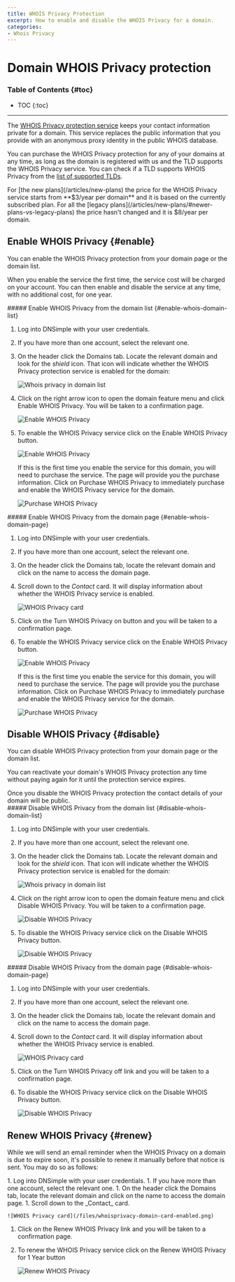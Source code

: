 ```yaml
---
title: WHOIS Privacy Protection
excerpt: How to enable and disable the WHOIS Privacy for a domain.
categories:
- Whois Privacy
---
```


# Domain WHOIS Privacy protection

### Table of Contents {#toc}

* TOC
{:toc}

---

The [WHOIS Privacy protection service](/articles/what-is-whois-privacy) keeps your contact information private for a domain. This service replaces the public information that you provide with an anonymous proxy identity in the public WHOIS database.

You can purchase the WHOIS Privacy protection for any of your domains at any time, as long as the domain is registered with us and the TLD supports the WHOIS Privacy service. You can check if a TLD supports WHOIS Privacy from the [list of supported TLDs](https://dnsimple.com/tlds).

<info>
For [the new plans](/articles/new-plans) the price for the WHOIS Privacy service starts from **$3/year per domain** and it is based on the currently subscribed plan. For all the [legacy plans](/articles/new-plans/#newer-plans-vs-legacy-plans) the price hasn't changed and it is $8/year per domain.
</info>


## Enable WHOIS Privacy {#enable}

You can enable the WHOIS Privacy protection from your domain page or the domain list.

When you enable the service the first time, the service cost will be charged on your account. You can then enable and disable the service at any time, with no additional cost, for one year.

<div class="section-steps" markdown="1">
##### Enable WHOIS Privacy from the domain list {#enable-whois-domain-list}

1.  Log into DNSimple with your user credentials.
1.  If you have more than one account, select the relevant one.
1.  On the header click the <label>Domains</label> tab. Locate the relevant domain and look for the _shield_ icon. That icon will indicate whether the WHOIS Privacy protection service is enabled for the domain:

    ![Whois privacy in domain list](/files/whoisprivacy-domain-list.png)

1.  Click on the right arrow icon to open the domain feature menu and click <label>Enable WHOIS Privacy</label>. You will be taken to a confirmation page.

    ![Enable WHOIS Privacy](/files/whoisprivacy-domain-list-enable.png)

1.  To enable the WHOIS Privacy service click on the <label>Enable WHOIS Privacy</label> button.

    ![Enable WHOIS Privacy](/files/whoisprivacy-enable-page.png)

    If this is the first time you enable the service for this domain, you will need to purchase the service. The page will provide you the purchase information. Click on <label>Purchase WHOIS Privacy</label> to immediately purchase and enable the WHOIS Privacy service for the domain.

    ![Purchase WHOIS Privacy](/files/whoisprivacy-purchase-page.png)

</div>

<div class="section-steps" markdown="1">
##### Enable WHOIS Privacy from the domain page {#enable-whois-domain-page}

1.  Log into DNSimple with your user credentials.
1.  If you have more than one account, select the relevant one.
1.  On the header click the <label>Domains</label> tab, locate the relevant domain and click on the name to access the domain page.
1.  Scroll down to the _Contact_ card. It will display information about whether the WHOIS Privacy service is enabled.

    ![WHOIS Privacy card](/files/whoisprivacy-domain-card-disabled.png)

1.  Click on the <label>Turn WHOIS Privacy on</label> button and you will be taken to a confirmation page.

1.  To enable the WHOIS Privacy service click on the <label>Enable WHOIS Privacy</label> button.

    ![Enable WHOIS Privacy](/files/whoisprivacy-enable-page.png)

    If this is the first time you enable the service for this domain, you will need to purchase the service. The page will provide you the purchase information. Click on <label>Purchase WHOIS Privacy</label> to immediately purchase and enable the WHOIS Privacy service for the domain.

    ![Purchase WHOIS Privacy](/files/whoisprivacy-purchase-page.png)

</div>

## Disable WHOIS Privacy {#disable}

You can disable WHOIS Privacy protection from your domain page or the domain list.

You can reactivate your domain's WHOIS Privacy protection any time without paying again for it until the protection service expires.

<warning>
Once you disable the WHOIS Privacy protection the contact details of your domain will be public.
</warning>

<div class="section-steps" markdown="1">
##### Disable WHOIS Privacy from the domain list {#disable-whois-domain-list}

1.  Log into DNSimple with your user credentials.
1.  If you have more than one account, select the relevant one.
1.  On the header click the <label>Domains</label> tab. Locate the relevant domain and look for the _shield_ icon. That icon will indicate whether the WHOIS Privacy protection service is enabled for the domain:

    ![Whois privacy in domain list](/files/whoisprivacy-domain-list.png)

1.  Click on the right arrow icon to open the domain feature menu and click <label>Disable WHOIS Privacy</label>. You will be taken to a confirmation page.

    ![Disable WHOIS Privacy](/files/whoisprivacy-domain-list-disable.png)

1.  To disable the WHOIS Privacy service click on the <label>Disable WHOIS Privacy</label> button.

    ![Disable WHOIS Privacy](/files/whoisprivacy-disable-page.png)

</div>

<div class="section-steps" markdown="1">
##### Disable WHOIS Privacy from the domain page {#disable-whois-domain-page}

1.  Log into DNSimple with your user credentials.
1.  If you have more than one account, select the relevant one.
1.  On the header click the <label>Domains</label> tab, locate the relevant domain and click on the name to access the domain page.
1.  Scroll down to the _Contact_ card. It will display information about whether the WHOIS Privacy service is enabled.

    ![WHOIS Privacy card](/files/whoisprivacy-domain-card-enabled.png)

1.  Click on the <label>Turn WHOIS Privacy off</label> link and you will be taken to a confirmation page.

1.  To disable the WHOIS Privacy service click on the <label>Disable WHOIS Privacy</label> button.

    ![Disable WHOIS Privacy](/files/whoisprivacy-disable-page.png)

</div>

## Renew WHOIS Privacy {#renew}

While we will send an email reminder when the WHOIS Privacy on a domain is due to expire soon, it's possible to renew it manually before that notice is sent. You may do so as follows:

<div class="section-steps" markdown="1">
1.  Log into DNSimple with your user credentials.
1.  If you have more than one account, select the relevant one.
1.  On the header click the <label>Domains</label> tab, locate the relevant domain and click on the name to access the domain page.
1.  Scroll down to the _Contact_ card.

    ![WHOIS Privacy card](/files/whoisprivacy-domain-card-enabled.png)

1. Click on the <label>Renew WHOIS Privacy</label> link and you will be taken to a confirmation page.
1. To renew the WHOIS Privacy service click on the <label>Renew WHOIS Privacy for 1 Year</label> button

    ![Renew WHOIS Privacy](/files/whoisprivacy-renew-page.png)

</div>
